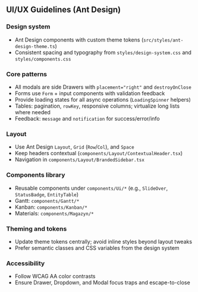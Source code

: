 ## UI/UX Guidelines (Ant Design)

### Design system
- Ant Design components with custom theme tokens (`src/styles/ant-design-theme.ts`)
- Consistent spacing and typography from `styles/design-system.css` and `styles/components.css`

### Core patterns
- All modals are side Drawers with `placement="right"` and `destroyOnClose`
- Forms use `Form` + input components with validation feedback
- Provide loading states for all async operations (`LoadingSpinner` helpers)
- Tables: pagination, `rowKey`, responsive columns; virtualize long lists where needed
- Feedback: `message` and `notification` for success/error/info

### Layout
- Use Ant Design `Layout`, `Grid` (`Row`/`Col`), and `Space`
- Keep headers contextual (`components/Layout/ContextualHeader.tsx`)
- Navigation in `components/Layout/BrandedSidebar.tsx`

### Components library
- Reusable components under `components/Ui/*` (e.g., `SlideOver`, `StatusBadge`, `EntityTable`)
- Gantt: `components/Gantt/*`
- Kanban: `components/Kanban/*`
- Materials: `components/Magazyn/*`

### Theming and tokens
- Update theme tokens centrally; avoid inline styles beyond layout tweaks
- Prefer semantic classes and CSS variables from the design system

### Accessibility
- Follow WCAG AA color contrasts
- Ensure Drawer, Dropdown, and Modal focus traps and escape-to-close


